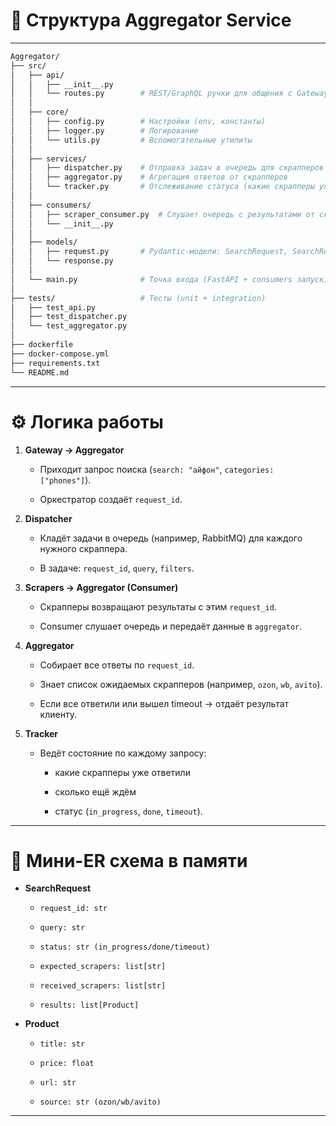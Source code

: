 # 📂 Структура Aggregator Service

---

```bash
Aggregator/
├── src/
│   ├── api/
│   │   ├── __init__.py
│   │   └── routes.py        # REST/GraphQL ручки для общения с Gateway
│   │
│   ├── core/
│   │   ├── config.py        # Настройки (env, константы)
│   │   ├── logger.py        # Логирование
│   │   └── utils.py         # Вспомогательные утилиты
│   │
│   ├── services/
│   │   ├── dispatcher.py    # Отправка задач в очередь для скрапперов
│   │   ├── aggregator.py    # Агрегация ответов от скрапперов
│   │   └── tracker.py       # Отслеживание статуса (какие скрапперы уже ответили)
│   │
│   ├── consumers/
│   │   ├── scraper_consumer.py  # Слушает очередь с результатами от скрапперов
│   │   └── __init__.py
│   │
│   ├── models/
│   │   ├── request.py       # Pydantic-модели: SearchRequest, SearchResult
│   │   └── response.py
│   │
│   └── main.py              # Точка входа (FastAPI + consumers запуск)
│
├── tests/                   # Тесты (unit + integration)
│   ├── test_api.py
│   ├── test_dispatcher.py
│   └── test_aggregator.py
│
├── dockerfile
├── docker-compose.yml
├── requirements.txt
└── README.md
```

---

# ⚙️ Логика работы

1. **Gateway → Aggregator**
    
    - Приходит запрос поиска (`search: "айфон"`, `categories: ["phones"]`).
        
    - Оркестратор создаёт `request_id`.
        
2. **Dispatcher**
    
    - Кладёт задачи в очередь (например, RabbitMQ) для каждого нужного скраппера.
        
    - В задаче: `request_id`, `query`, `filters`.
        
3. **Scrapers → Aggregator (Consumer)**
    
    - Скрапперы возвращают результаты с этим `request_id`.
        
    - Consumer слушает очередь и передаёт данные в `aggregator`.
        
4. **Aggregator**
    
    - Собирает все ответы по `request_id`.
        
    - Знает список ожидаемых скрапперов (например, `ozon`, `wb`, `avito`).
        
    - Если все ответили или вышел timeout → отдаёт результат клиенту.
        
5. **Tracker**
    
    - Ведёт состояние по каждому запросу:
        
        - какие скрапперы уже ответили
            
        - сколько ещё ждём
            
        - статус (`in_progress`, `done`, `timeout`).
            

---

# 📌 Мини-ER схема в памяти

- **SearchRequest**
    
    - `request_id: str`
        
    - `query: str`
        
    - `status: str (in_progress/done/timeout)`
        
    - `expected_scrapers: list[str]`
        
    - `received_scrapers: list[str]`
        
    - `results: list[Product]`
        
- **Product**
    
    - `title: str`
        
    - `price: float`
        
    - `url: str`
        
    - `source: str (ozon/wb/avito)`
        

---

